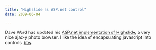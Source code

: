 ```yaml
---
title: "Highslide as ASP.net control"
date: 2009-06-04

---
```


Dave Ward has updated his [ASP.net implementation of Highslide](http://encosia.com/2009/06/03/highslide-js-net-v414/), a very nice ajax-y photo browser. I like the idea of encapsulating javascript into controls, [btw](/jQuery/).
